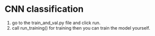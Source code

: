 # CNN classification

1. go to the train_and_val.py file and click run.
2. call run_training() for training then you can train the model yourself.

